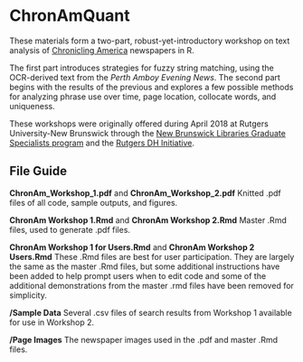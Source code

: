 # ChronAmQuant
These materials form a two-part, robust-yet-introductory workshop on text analysis of [Chronicling America](https://chroniclingamerica.loc.gov/) newspapers in R.

The first part introduces strategies for fuzzy string matching, using the OCR-derived text from the *Perth Amboy Evening News*. The second part begins with the results of the previous and explores a few possible methods for analyzing phrase use over time, page location, collocate words, and uniqueness.

These workshops were originally offered during April 2018 at Rutgers University-New Brunswick through the [New Brunswick Libraries Graduate Specialists program](https://libguides.rutgers.edu/graduatespecialist/workshops) and the [Rutgers DH Initiative](http://dh.rutgers.edu/).

## File Guide
**ChronAm_Workshop_1.pdf** and **ChronAm_Workshop_2.pdf**
Knitted .pdf files of all code, sample outputs, and figures.

**ChronAm Workshop 1.Rmd** and **ChronAm Workshop 2.Rmd**
Master .Rmd files, used to generate .pdf files.

**ChronAm Workshop 1 for Users.Rmd** and **ChronAm Workshop 2 Users.Rmd**
These .Rmd files are best for user participation. They are largely the same as the master .Rmd files, but some additional instructions have been added to help prompt users when to edit code and some of the additional demonstrations from the master .rmd files have been removed for simplicity.

**/Sample Data**
Several .csv files of search results from Workshop 1 available for use in Workshop 2.

**/Page Images**
The newspaper images used in the .pdf and master .Rmd files.